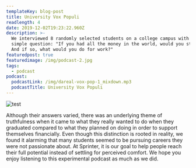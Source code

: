 ```yaml
---
templateKey: blog-post
title: University Vox Populi
readlength: 4
date: 2019-12-02T19:23:22.960Z
description: >-
  We interviewed 8 randomly selected students on a college campus with one
  simple question: "If you had all the money in the world, would you still work?
  And if so, what would you do for work?"
featuredpost: true
featuredimage: /img/podcast-2.jpg
tags:
  - podcast
podcast:
  podcastLink: /img/dareal-vox-pop-1_mixdown.mp3
  podcastTitle: University Vox Populi
---
```

![test](/img/podcast-2.jpg "test")

Although their answers varied, there was an underlying theme of truthfulness when it came to what they really wanted to do when they graduated compared to what they planned on doing in order to support themselves financially. Even though this distinction is rooted in reality, we found it alarming that many students seemed to be pursuing careers they were not passionate about. At Sprinter, it is our goal to help people reach their full potential instead of settling for perceived comfort. We hope you enjoy listening to this experimental podcast as much as we did.
